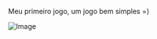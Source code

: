 Meu primeiro jogo, um jogo bem simples 
=)

![Image](https://github.com/user-attachments/assets/119ffcc9-51fe-47c5-a863-06b290a961ca)
